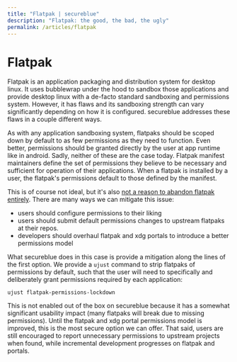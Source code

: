 ```yaml
---
title: "Flatpak | secureblue"
description: "Flatpak: the good, the bad, the ugly"
permalink: /articles/flatpak
---
```


# Flatpak

Flatpak is an application packaging and distribution system for desktop linux. It uses bubblewrap under the hood to sandbox those applications and provide desktop linux with a de-facto standard sandboxing and permissions system. However, it has flaws and its sandboxing strength can vary significantly depending on how it is configured. secureblue addresses these flaws in a couple different ways.

As with any application sandboxing system, flatpaks should be scoped down by default to as few permissions as they need to function. Even better, permissions should be granted directly by the user at app runtime like in android. Sadly, neither of these are the case today. Flatpak manifest maintainers define the set of permissions they believe to be necessary and sufficient for operation of their applications. When a flatpak is installed by a user, the flatpak's permissions default to those defined by the manifest.

This is of course not ideal, but it's also [not a reason to abandon flatpak entirely](https://en.wikipedia.org/wiki/Perfect_is_the_enemy_of_good). There are many ways we can mitigate this issue: 

- users should configure permissions to their liking
- users should submit default permissions changes to upstream flatpaks at their repos.
- developers should overhaul flatpak and xdg portals to introduce a better permissions model

What secureblue does in this case is provide a mitigation along the lines of the first option. We provide a `ujust` command to strip flatpaks of permissions by default, such that the user will need to specifically and deliberately grant permissions required by each application:

```
ujust flatpak-permissions-lockdown
```

This is not enabled out of the box on secureblue because it has a somewhat significant usability impact (many flatpaks will break due to missing permissions). Until the flatpak and xdg portal permissions model is improved, this is the most secure option we can offer. That said, users are still encouraged to report unnecessary permissions to upstream projects when found, while incremental development progresses on flatpak and portals.

